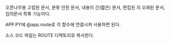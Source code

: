 오픈나무용 고립된 문서, 분류 안된 문서, 내용이 긴(짧은) 문서, 편집된 지 오래된 문서, 임의문서 목록 기능이다.

APP.PY에 @app.route로 각 함수에 연결시켜 사용하면 된다.

소스 코드 파일는 ROUTE 디렉토리로 복사한다.
